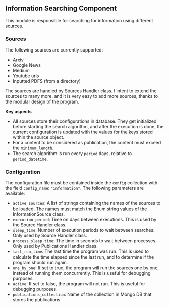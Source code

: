 
<h2> Information Searching Component</h2>

This module is responsible for searching for information using different sources.

<h3> Sources </h3>

The following sources are currently supported:

* Arxiv
* Google News
* Medium
* Youtube urls
* Inputted PDFS (from a directory)


The sources are handled by Sources Handler class. I intent to extend the sources to many more, and it is very easy to add 
more sources, thanks to the modular design of the program.

**Key aspects**
- All sources store their configurations in database. They get initialized before starting
the search algorithm, and after the execution is done, the current configuration is updated with the values for 
the keys stored within the source object.
- For a content to be considered as publication, the content must exceed the `minimum_length`.
- The search algorithm is run every `period` days, relative to `period_datetime`.



<h3> Configuration </h3>

The configuration file must be contained inside the `config` collection with the field `config_name`: `"information"`. The following parameters are available:

* `active_sources`: A list of strings containing the names of the sources to be loaded. The names must match the Enum string values of the InformationSource class.
* `execution_period`: Time on days between executions. This is used by the Source Handler class.
* `sleep_time`: Number of execution periods to wait between searches. Only used by Source Handler class.
* `process_sleep_time`: The time in seconds to wait between processes. Only used by Publications Handler class.
* `last_run_time`: The last time the program was run. This is used to calculate the time elapsed since the last run, and to determine if the program should run again.
* `one_by_one`: If set to true, the program will run the sources one by one, instead of running them concurrently. This is useful for debugging purposes.
* `active`: If set to false, the program will not run. This is useful for debugging purposes.
* `publications_collection`: Name of the collection in Mongo DB that stores the publications